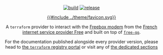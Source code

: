 <div align="center">

[![build](https://img.shields.io/github/actions/workflow/status/nikolalohinski/terraform-provider-freebox/build.yml?logo=githubactions&style=for-the-badge)](https://github.com/NikolaLohinski/terraform-provider-freebox/actions/workflows/build.yml)
[![release](https://img.shields.io/github/v/release/nikolalohinski/terraform-provider-freebox.svg?logo=semanticrelease&style=for-the-badge)](https://github.com/NikolaLohinski/terraform-provider-freebox/releases)

<a href="https://github.com/nikolalohinski/terraform-provider-freebox">
{{#include ../theme/favicon.svg}}
</a>

<p>

A `terraform` provider to interact with the [Freebox modem](https://en.wikipedia.org/wiki/Freebox) from the [French internet service provider Free](https://en.wikipedia.org/wiki/Free_(ISP)) and built on top of [`free-go`](https://github.com/NikolaLohinski/free-go).

For the documentation published alongside every provider version, please head to [the `terraform` registry portal](https://registry.terraform.io/providers/NikolaLohinski/freebox/latest) or visit any of [the dedicated sections](./provider.md)

</p>
</div>
 